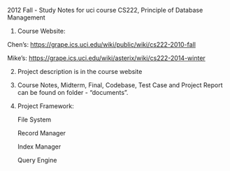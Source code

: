 2012 Fall - Study Notes for uci course CS222, Principle of Database Management

1. Course Website:

Chen’s: https://grape.ics.uci.edu/wiki/public/wiki/cs222-2010-fall

Mike’s: https://grape.ics.uci.edu/wiki/asterix/wiki/cs222-2014-winter

2. Project description is in the course website

3. Course Notes, Midterm, Final, Codebase, Test Case and Project Report can be found on folder - “documents”.

4. Project Framework:

    File System

    Record Manager

    Index Manager

    Query Engine
